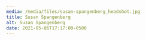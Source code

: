 ```yaml
---
media: /media/files/susan-spangenberg_headshot.jpg
title: Susan Spangenberg
alt: Susan Spangenberg
date: 2021-05-06T17:17:00-0500
---
```

